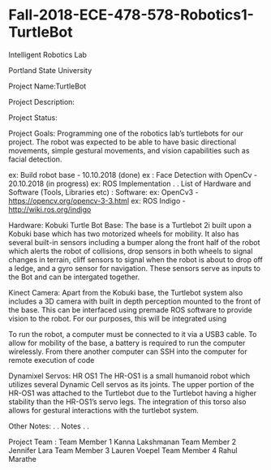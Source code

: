 # Fall-2018-ECE-478-578-Robotics1-TurtleBot
Intelligent Robotics Lab

Portland State University

Project Name:TurtleBot

Project Description:


Project Status:

Project Goals:
Programming one of the robotics lab’s turtlebots for our project. The robot was expected to be able to have basic directional movements, simple gestural movements, and vision capabilities such as facial detection. 

ex: Build robot base - 10.10.2018 (done)
ex : Face Detection with OpenCv - 20.10.2018 (in progress)
ex: ROS Implementation . .
List of Hardware and Software (Tools, Libraries etc) :
Software:
ex: OpenCv3 - https://opencv.org/opencv-3-3.html
ex: ROS Indigo - http://wiki.ros.org/indigo

Hardware:
Kobuki Turtle Bot Base:
The base is a Turtlebot 2i built upon a Kobuki base which has two motorized wheels for mobility. It also has several built-in sensors including a bumper along the front half of the robot which alerts the robot of collisions, drop sensors in both wheels to signal changes in terrain, cliff sensors to signal when the robot is about to drop off a ledge, and a gyro sensor for navigation.
These sensors serve as inputs to the Bot and can be intergated together.

Kinect Camera:
Apart from the Kobuki base, the Turtlebot system also includes a 3D camera with built in depth perception mounted to the front of the base. This can be interfaced using premade ROS software to provide vision to the robot. For our purposes, this will be integrated using 

To run the robot, a computer must be connected to it via a USB3 cable. To allow for mobility of the base, a battery is required to run the computer wirelessly. From there another computer can SSH into the computer for remote execution of code

Dynamixel Servos:
HR OS1
The HR-OS1 is a small humanoid robot which utilizes several Dynamic Cell servos as its joints. The upper portion of the HR-OS1 was attached to the Turtlebot due to the Turtlebot having a higher stability than the HR-OS1’s servo legs. The integration of this torso also allows for gestural interactions with the turtlebot system.


Other Notes:
. . Notes . .

Project Team :
Team Member 1 Kanna Lakshmanan
Team Member 2 Jennifer Lara
Team Member 3 Lauren Voepel
Team Member 4 Rahul Marathe
